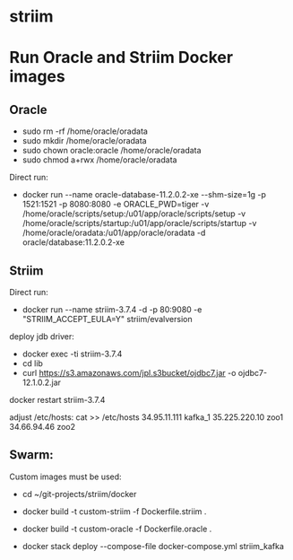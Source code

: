 # striim

Run Oracle and Striim Docker images
==================================

Oracle
------

- sudo rm -rf /home/oracle/oradata
- sudo mkdir /home/oracle/oradata
- sudo chown oracle:oracle /home/oracle/oradata
- sudo chmod a+rwx /home/oracle/oradata

Direct run:
- docker run --name oracle-database-11.2.0.2-xe --shm-size=1g -p 1521:1521 -p 8080:8080 -e ORACLE_PWD=tiger -v /home/oracle/scripts/setup:/u01/app/oracle/scripts/setup -v /home/oracle/scripts/startup:/u01/app/oracle/scripts/startup -v /home/oracle/oradata:/u01/app/oracle/oradata -d oracle/database:11.2.0.2-xe


Striim
------

Direct run:
- docker run --name striim-3.7.4 -d -p 80:9080 -e "STRIIM_ACCEPT_EULA=Y"  striim/evalversion

deploy jdb driver:
- docker exec -ti striim-3.7.4 
- cd lib
- curl https://s3.amazonaws.com/jpl.s3bucket/ojdbc7.jar -o ojdbc7-12.1.0.2.jar

docker restart striim-3.7.4

adjust /etc/hosts:
cat >> /etc/hosts
34.95.11.111    kafka_1
35.225.220.10   zoo1
34.66.94.46     zoo2


Swarm:
------

Custom images must be used:

- cd ~/git-projects/striim/docker
- docker build -t custom-striim -f Dockerfile.striim .
- docker build -t custom-oracle -f Dockerfile.oracle .

- docker stack deploy --compose-file docker-compose.yml striim_kafka
